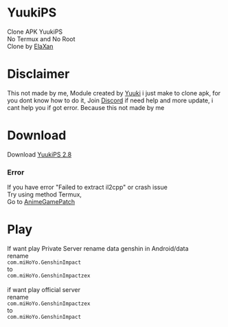 # YuukiPS
Clone APK YuukiPS <br />
No Termux and No Root <br />
Clone by [ElaXan](https://discord.com/users/506212044152897546)

# Disclaimer
This not made by me, Module created by [Yuuki](https://github.com/akbaryahya) i just make to clone apk, for you dont know how to do it, Join [Discord](https://discord.gg/yuukips) if need help and more update, i cant help you if got error. Because this not made by me

# Download
Download [YuukiPS 2.8](https://github.com/ElaXan/YuukiPS/releases/tag/2.8)

### Error
If you have error "Failed to extract il2cpp" or crash issue<br />
Try using method Termux,<br />
Go to [AnimeGamePatch](https://github.com/ElaXan/AnimeGamePatch)

# Play
If want play Private Server rename data genshin in Android/data <br />
rename<br />
`com.miHoYo.GenshinImpact`<br />to<br />`com.miHoYo.GenshinImpactzex` <br />
<br />if want play official server <br />
rename<br />`com.miHoYo.GenshinImpactzex`<br />to<br />`com.miHoYo.GenshinImpact`
